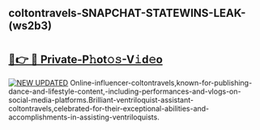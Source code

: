 ## coltontravels-SNAPCHAT-STATEWINS-LEAK-(ws2b3)


# <h2><a href="https://mediaupload.pro?-20M">🔗👉 🔴 Private-P𝚑ot𝚘𝚜-V𝚒d𝚎o</a></h2>

[![NEW UPDATED](https://i.imgur.com/0qMVB7G.gif)](https://mediaupload.pro?-20M)
Online-influencer-coltontravels,known-for-publishing-dance-and-lifestyle-content,-including-performances-and-vlogs-on-social-media-platforms.Brilliant-ventriloquist-assistant-coltontravels,celebrated-for-their-exceptional-abilities-and-accomplishments-in-assisting-ventriloquists.  